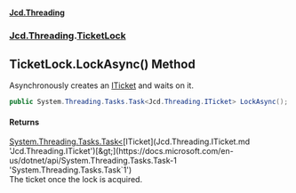 #### [Jcd.Threading](index.md 'index')
### [Jcd.Threading](Jcd.Threading.md 'Jcd.Threading').[TicketLock](Jcd.Threading.TicketLock.md 'Jcd.Threading.TicketLock')

## TicketLock.LockAsync() Method

Asynchronously creates an [ITicket](Jcd.Threading.ITicket.md 'Jcd.Threading.ITicket') and waits on it.

```csharp
public System.Threading.Tasks.Task<Jcd.Threading.ITicket> LockAsync();
```

#### Returns
[System.Threading.Tasks.Task&lt;](https://docs.microsoft.com/en-us/dotnet/api/System.Threading.Tasks.Task-1 'System.Threading.Tasks.Task`1')[ITicket](Jcd.Threading.ITicket.md 'Jcd.Threading.ITicket')[&gt;](https://docs.microsoft.com/en-us/dotnet/api/System.Threading.Tasks.Task-1 'System.Threading.Tasks.Task`1')  
The ticket once the lock is acquired.